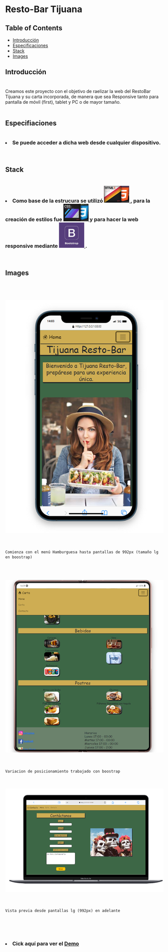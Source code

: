# Resto-Bar Tijuana

## Table of Contents

- [Introducción](#about)
- [Especificaciones](#getting_started)
- [Stack](#stack)
- [Images](#images)

## Introducción <a name = "about"></a>
<h1></h1>

Creamos este proyecto con el objetivo de raelizar la web del RestoBar Tijuana y su  carta incorporada, de manera que sea Responsive tanto para pantalla de móvil (first), tablet y PC o de mayor tamaño.
<br>
<br>
## Especifiaciones <a name = "getting_started"></a>

<h1></h1>

<h3>
<li> Se puede acceder a dicha web desde cualquier dispositivo. </li>
</h3> <br>

## Stack <a name = "stack"></a>
<h1></h1>
 <h3><li>Como base de la estrucura se utilizó
<a href="https://lenguajehtml.com/">
    <img src="img/html.png" alt="imagen_html" target="_blank" width="80px">
</a>, para la creación de estilos fue <a href="https://lenguajecss.com/" target="_blank" >
    <img src="img/css.png" alt="imagen_css"width="80px">
</a> y para hacer la web responsive mediante <a href="https://getbootstrap.com/docs/5.0/getting-started/introduction/" target="_blank"><img src="img/boostrap.jpg" width="80px"> </a>.
</h2></li>
<br>




 ## Images <a name = "images"></a>
<h1></h1>
<br>
<br>


<img src="img/TijuanaMovil.png" alt=" imagen adaptada a movil">
<br>
<br>
<br>

```
Comienza con el menú Hamburguesa hasta pantallas de 992px (tamaño lg en boostrap)
```
<br>
<br>
<br>
<img src="img/TijuanaTablet.png" alt="imagen-tablet">
<br>
<br>
<br>

```
Variacion de posicionamiento trabajado con boostrap
```
<br>
<br>


<img src="img/TijuanaNotebook.png" alt="Imagen notebook">
<br>
<br>
<br>

```
Vista previa desde pantallas lg (992px) en adelante
```
<br>
<br>
<br>

<h3>
<li> Cick aquí para ver el <a href="https://franciscocampana1.github.io/cartaRestaurant/">Demo</a></li>
</h3>